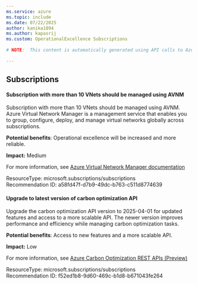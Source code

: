 ```yaml
---
ms.service: azure
ms.topic: include
ms.date: 07/22/2025
author: kanika1894
ms.author: kapasrij
ms.custom: OperationalExcellence Subscriptions
  
# NOTE:  This content is automatically generated using API calls to Azure. Any edits made on these files will be overwritten in the next run of the script. 
  
---
```

  
## Subscriptions

<!--a58fd47f-d7b9-49dc-b763-c511d8774639_begin-->

#### Subscription with more than 10 VNets should be managed using AVNM  
  
Subscription with more than 10 VNets should be managed using AVNM. Azure Virtual Network Manager is a management service that enables you to group, configure, deploy, and manage virtual networks globally across subscriptions.  
  
**Potential benefits**: Operational excellence will be increased and more reliable.  

**Impact:** Medium
  
For more information, see [Azure Virtual Network Manager documentation](/azure/virtual-network-manager/)  

ResourceType: microsoft.subscriptions/subscriptions  
Recommendation ID: a58fd47f-d7b9-49dc-b763-c511d8774639  


<!--a58fd47f-d7b9-49dc-b763-c511d8774639_end-->

<!--f52ed1b8-9d60-469c-b1d8-b671043fe264_begin-->

#### Upgrade to latest version of carbon optimization API  
  
Upgrade the carbon optimization API version to 2025-04-01 for updated features and access to a more scalable API. The newer version improves performance and efficiency while managing carbon optimization tasks.  
  
**Potential benefits**: Access to new features and a more scalable API.  

**Impact:** Low
  
For more information, see [Azure Carbon Optimization REST APIs (Preview)](/rest/api/carbon/)  

ResourceType: microsoft.subscriptions/subscriptions  
Recommendation ID: f52ed1b8-9d60-469c-b1d8-b671043fe264  


<!--f52ed1b8-9d60-469c-b1d8-b671043fe264_end-->

<!--articleBody-->

